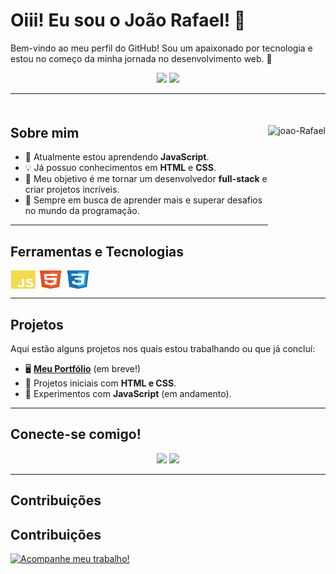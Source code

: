 # Oiii! Eu sou o João Rafael! 👋  

Bem-vindo ao meu perfil do GitHub! Sou um apaixonado por tecnologia e estou no começo da minha jornada no desenvolvimento web. 🚀  

<div align="center">
  <!-- Estatísticas de GitHub -->
  <img height="180em" src="https://github-readme-stats.vercel.app/api?username=joaorafael&show_icons=true&theme=dark&include_all_commits=true&count_private=true"/>
  <img height="180em" src="https://github-readme-stats.vercel.app/api/top-langs/?username=joaorafael&layout=compact&langs_count=7&theme=dark"/>
</div>

---
<div align="center" style="margin-top: 50px;">
  <!-- GIF ajustado com tamanho e alinhamento -->
  <img height="170em" align="right" alt="joao-Rafael"  margin-right: 30px; src="https://i.imgur.com/Ogv2AKo.gif" />
</div>

## Sobre mim  
- 🌱 Atualmente estou aprendendo **JavaScript**.  
- 💡 Já possuo conhecimentos em **HTML** e **CSS**.  
- 🎯 Meu objetivo é me tornar um desenvolvedor **full-stack** e criar projetos incríveis.  
- 🤔 Sempre em busca de aprender mais e superar desafios no mundo da programação.

---

## Ferramentas e Tecnologias  
<div style="display: inline_block">
  <img align="center" alt="Joao-Js" height="30" width="40" src="https://raw.githubusercontent.com/devicons/devicon/master/icons/javascript/javascript-plain.svg">
  <img align="center" alt="Joao-HTML" height="30" width="40" src="https://raw.githubusercontent.com/devicons/devicon/master/icons/html5/html5-original.svg">
  <img align="center" alt="Joao-CSS" height="30" width="40" src="https://raw.githubusercontent.com/devicons/devicon/master/icons/css3/css3-original.svg">
</div>

---

## Projetos  
Aqui estão alguns projetos nos quais estou trabalhando ou que já concluí:  
- 🖥️ **[Meu Portfólio](#)** (em breve!)  
- 🌟 Projetos iniciais com **HTML e CSS**.  
- 🚧 Experimentos com **JavaScript** (em andamento).  

---

## Conecte-se comigo!  
<div align="center"> 
  <a href="mailto:jr.morato.9@gmail.com" target="_blank"><img src="https://img.shields.io/badge/-Gmail-EA4335?style=for-the-badge&logo=gmail&logoColor=white" target="_blank"></a>
  <a href="https://discord.com/users/jaoozinnm2585" target="_blank"><img src="https://img.shields.io/badge/-Discord-5865F2?style=for-the-badge&logo=discord&logoColor=white" target="_blank"></a>
</div>

---

## Contribuições  

## Contribuições  


[![Acompanhe meu trabalho!](https://github-readme-stats.vercel.app/api/pin/?username=jaozinnm&repo=jaozinnm&theme=radical&title_color=FF5733&text_color=FFFFFF&icon_color=FFC300&bg_color=1A1B27)](https://github.com/jaozinnm/jaozinnm)








